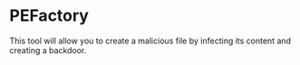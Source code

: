 # PEFactory

This tool will allow you to create a malicious file by infecting its content and creating a backdoor.
